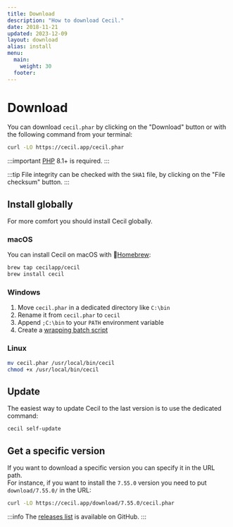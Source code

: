 ```yaml
---
title: Download
description: "How to download Cecil."
date: 2018-11-21
updated: 2023-12-09
layout: download
alias: install
menu:
  main:
    weight: 30
  footer:
---
```

# Download

You can download `cecil.phar` by clicking on the "Download" button or with the following command from your terminal:

```bash
curl -LO https://cecil.app/cecil.phar
```

:::important
[PHP](https://www.php.net/manual/en/install.php) 8.1+ is required.
:::

:::tip
File integrity can be checked with the `SHA1` file, by clicking on the "File checksum" button.
:::

## Install globally

For more comfort you should install Cecil globally.

### macOS

You can install Cecil on macOS with 🍺[Homebrew](https://brew.sh):

```bash
brew tap cecilapp/cecil
brew install cecil
```

### Windows

1. Move `cecil.phar` in a dedicated directory like `C:\bin`
2. Rename it from `cecil.phar` to `cecil`
3. Append `;C:\bin` to your `PATH` environment variable
4. Create a [wrapping batch script](https://raw.githubusercontent.com/Cecilapp/Cecil/master/bin/cecil.bat)

### Linux

```bash
mv cecil.phar /usr/local/bin/cecil
chmod +x /usr/local/bin/cecil
```

## Update

The easiest way to update Cecil to the last version is to use the dedicated command:

```bash
cecil self-update
```

## Get a specific version

If you want to download a specific version you can specify it in the URL path.  
For instance, if you want to install the `7.55.0` version you need to put `download/7.55.0/` in the URL:

```bash
curl -LO https://cecil.app/download/7.55.0/cecil.phar
```

:::info
The [releases list](https://github.com/Cecilapp/Cecil/releases) is available on GitHub.
:::
